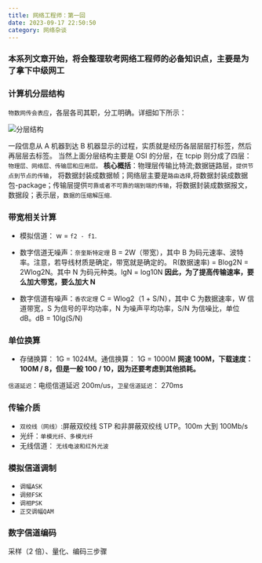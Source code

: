 ```yaml
---
title: 网络工程师：第一回
date: 2023-09-17 22:50:50
category: 网络杂谈
---
```


### 本系列文章开始，将会整理软考网络工程师的必备知识点，主要是为了拿下中级网工

### 计算机分层结构

`物数网传会表应`，各层各司其职，分工明确。详细如下所示：

<img src="/img/网络工程师1_1.gif" alt="分层结构">

一段信息从 A 机器到达 B 机器显示的过程，实质就是经历各层层层打标签，然后再层层去标签。
当然上面分层结构主要是 OSI 的分层，在 tcpip 则分成了四层：`物理层、网络层、传输层和应用层。`
**核心概括**：物理层传输比特流;数据链路层，`提供节点到节点的传输`， 将数据封装成数据帧；网络层主要是`路由选择`,将数据封装成数据包-package；传输层提供`可靠或者不可靠的端到端的传输`，将数据封装成数据报文，数据段；表示层，`数据的压缩解压缩`.

### 带宽相关计算

- 模拟信道： w = `f2 - f1`.
- 数字信道无噪声：`奈奎斯特定理` B = 2W（带宽），其中 B 为码元速率、波特率。注意，若导线材质是确定，带宽就是确定的。
  R(数据速率) = Blog2N = 2Wlog2N。其中 N 为码元种类。lgN = log10N
  **因此，为了提高传输速率，要么加大带宽，要么加大 N**

- 数字信道有噪声：`香农定理` C = Wlog2（1 + S/N），其中 C 为数据速率，W 信道带宽，S 为信号的平均功率，N 为噪声平均功率，S/N 为信噪比，单位 dB。dB = 10lg(S/N)

### 单位换算

- 存储换算： 1G = 1024M。通信换算： 1G = 1000M
  **网速 100M，下载速度：100M / 8，但是一般 100 / 10，因为还要考虑到其他损耗。**

`信道延迟`：电缆信道延迟 200m/us，`卫星信道延迟`： 270ms

### 传输介质

- `双绞线（网线）`:屏蔽双绞线 STP 和非屏蔽双绞线 UTP。100m 大到 100Mb/s
- 光纤：`单模光纤、多模光纤`
- 无线信道： `无线电波和红外光波`

### 模拟信道调制

- `调幅ASK`
- `调频FSK`
- `调相PSK`
- `正交调幅QAM`

### 数字信道编码

采样（2 倍）、量化、编码三步骤
